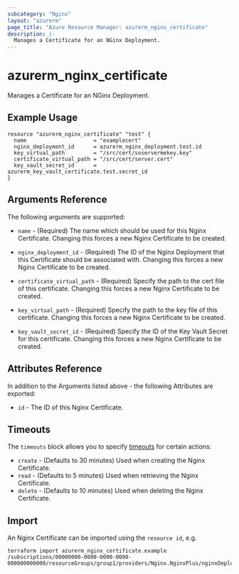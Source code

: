 ```yaml
---
subcategory: "Nginx"
layout: "azurerm"
page_title: "Azure Resource Manager: azurerm_nginx_certificate"
description: |-
  Manages a Certificate for an NGinx Deployment.
---
```


# azurerm_nginx_certificate

Manages a Certificate for an NGinx Deployment.

## Example Usage

```hcl
resource "azurerm_nginx_certificate" "test" {
  name                     = "examplecert"
  nginx_deployment_id      = azurerm_nginx_deployment.test.id
  key_virtual_path         = "/src/cert/soservermekey.key"
  certificate_virtual_path = "/src/cert/server.cert"
  key_vault_secret_id      = azurerm_key_vault_certificate.test.secret_id
}
```

## Arguments Reference

The following arguments are supported:

* `name` - (Required) The name which should be used for this Nginx Certificate. Changing this forces a new Nginx Certificate to be created.

* `nginx_deployment_id` - (Required) The ID of the Nginx Deployment that this Certificate should be associated with. Changing this forces a new Nginx Certificate to be created.

* `certificate_virtual_path` - (Required) Specify the path to the cert file of this certificate. Changing this forces a new Nginx Certificate to be created.

* `key_virtual_path` - (Required) Specify the path to the key file of this certificate. Changing this forces a new Nginx Certificate to be created.

* `key_vault_secret_id` - (Required) Specify the ID of the Key Vault Secret for this certificate. Changing this forces a new Nginx Certificate to be created.

## Attributes Reference

In addition to the Arguments listed above - the following Attributes are exported:

* `id` - The ID of this Nginx Certificate.

## Timeouts

The `timeouts` block allows you to specify [timeouts](https://www.terraform.io/language/resources/syntax#operation-timeouts) for certain actions:

* `create` - (Defaults to 30 minutes) Used when creating the Nginx Certificate.
* `read` - (Defaults to 5 minutes) Used when retrieving the Nginx Certificate.
* `delete` - (Defaults to 10 minutes) Used when deleting the Nginx Certificate.

## Import

An Nginx Certificate can be imported using the `resource id`, e.g.

```shell
terraform import azurerm_nginx_certificate.example /subscriptions/00000000-0000-0000-0000-000000000000/resourceGroups/group1/providers/Nginx.NginxPlus/nginxDeployments/deploy1/certificates/cer1
```
